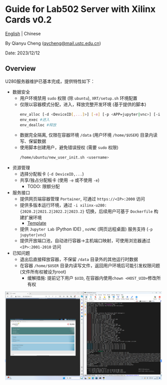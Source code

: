 # Guide for Lab502 Server with Xilinx Cards v0.2

[English](./README.md) | Chinese

By Qianyu Cheng (qycheng@mail.ustc.edu.cn) 

Date: 2023/12/12
## Overview
U280服务器维护已基本完成，提供特性如下：
- 数据安全
  - 用户环境禁用 `sudo` 权限 (除 `ubuntu`), `XRT/setup.sh` 环境配置
  - 仅限以容器模式分配，进入，释放完整开发环境 (基于提供的脚本)
    ```bash
    env_alloc [-d <DeviceID[,...]>] [-e] [-p <APP=jupyter|vnc>] [-i <IMAGE_NAME>] #分配
    env_exec #进入
    env_dealloc #释放
    ```
  - 数据完全隔离, 仅限在容器环境 `/data` (用户环境 `/home/$USER`) 目录内读写、保留数据
  - 使用脚本创建用户，避免错误授权 (需要 `sudo` 权限)
    ```bash
    /home/ubuntu/new_user_init.sh <username>
    ```
- 资源管理
  - 选择分配板卡 (`-d DeviceID,...`)
  - 共享/独占分配板卡 (使用 `-e` 或不使用 `-e`)
    - TODO: 限额分配
- 服务接口
  - 提供网页端容器管理 `Portainer`, 可通过 `https://<IP>:2000` 访问 
  - 提供多版本运行环境，通过 `-i xilinx-u280:{2020.2|2021.2|2022.2|2023.2}` 切换，后续用户可基于 `Dockerfile` 构建扩展环境
    - [Template](./Dockerfile) 
  - 提供 `Jupyter Lab` (Python IDE) , `noVNC` (网页远程桌面) 服务支持 (`-p jupyter|vnc`)
  - 提供开放端口池，自动进行容器->主机端口映射，可使用浏览器通过 `<IP>:2001-2010` 访问
- 已知问题
  - 退出后直接释放容器，不保留 `/data` 目录外的其他运行时数据
  - 在容器 `/home/$USER` 目录内读写文件，返回用户环境后可能引发权限问题 (文件所有权被设为root)
    - 缓解措施: 提前记下用户 `$UID`, 在容器内使用`chown <HOST_UID>`修改所有权

![](image.png)
